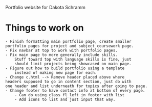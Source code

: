 Portfolio website for Dakota Schramm

# Things to work on
    - Finish formatting main portfolio page, create smaller
    portfolio pages for project and subject coursework page.
    - Fix navbar at top to work with portfolio pages.
    - Fix main page to more generally include skills.
        Stuff toward top with language skills is fine, just
        should limit projects being showcased on main page.
    - Figure out how to build portfolio using a template
        instead of making new page for each.
    - Change c.html --> Remove header placed above where 
    headers supposed to go in content section, just do with 
    one header and list underneath for topics after going to page.
    - Change footer to have contact info at bottom of every page.
        - Can do using class fl_left in footer with list
        - Add icons to list and just input that way.